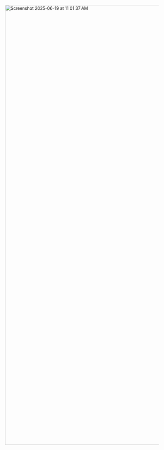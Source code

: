 <img width="1437" alt="Screenshot 2025-06-19 at 11 01 37 AM" src="https://github.com/user-attachments/assets/e64a58a4-d163-49d5-8ada-0bc9792f64e2" />
